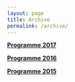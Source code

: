 ```yaml
---
layout: page
title: Archive
permalink: /archive/
---
```

 
[**Programme 2017**](../docs/programme2017_copy.html)

[**Programme 2016**](../docs/programme2016_copy.html)

[**Programme 2015**](../docs/programme2016_copy.html)

